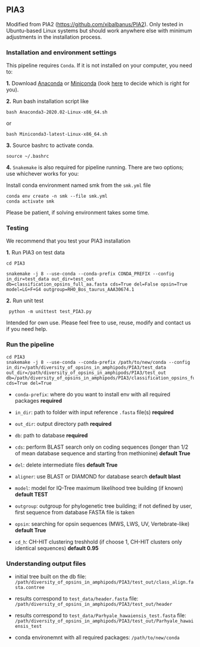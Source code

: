 ## PIA3

Modified from PIA2 (https://github.com/xibalbanus/PIA2).
Only tested in Ubuntu-based Linux systems but should work anywhere else with minimum adjustments in the installation process.

### Installation and environment settings

This pipeline requires `Conda`. If it is not installed on your computer, you need to:

**1.** Download [Anaconda](https://www.anaconda.com/products/individual) or [Miniconda](https://docs.conda.io/en/latest/miniconda.html) (look [here](https://docs.conda.io/projects/conda/en/latest/user-guide/install/download.html#anaconda-or-miniconda) to decide which is right for you).

**2.** Run bash installation script like 
```commandline
bash Anaconda3-2020.02-Linux-x86_64.sh
``` 
or 
```commandline
bash Miniconda3-latest-Linux-x86_64.sh
```

**3.** Source bashrc to activate conda.

```commandline
source ~/.bashrc
```

**4.**
`Snakemake` is also required for pipeline running. There are two options; use whichever works for you:

Install conda environment named smk from the `smk.yml` file

```commandline
conda env create -n smk --file smk.yml
conda activate smk
```

Please be patient, if solving environment takes some time.

### Testing

We recommend that you test your PIA3 installation

**1.** Run PIA3 on test data

```commandline
cd PIA3

snakemake -j 8 --use-conda --conda-prefix CONDA_PREFIX --config in_dir=test_data out_dir=test_out db=classification_opsins_full_aa.fasta cds=True del=False opsin=True model=LG+F+G4 outgroup=RHO_Bos_taurus_AAA30674.1
```
**2.** Run unit test

```commandline
 python -m unittest test_PIA3.py
```

Intended for own use. Please feel free to use, reuse, modify and contact us if you need help.


### Run the pipeline

```commandline
cd PIA3
snakemake -j 8 --use-conda --conda-prefix /path/to/new/conda --config in_dir=/path/diversity_of_opsins_in_amphipods/PIA3/test_data out_dir=/path/diversity_of_opsins_in_amphipods/PIA3/test_out db=/path/diversity_of_opsins_in_amphipods/PIA3/classification_opsins_full_aa.fasta cds=True del=True
```

* `conda-prefix`: where do you want to install env with all required packages **required**

* `in_dir`: path to folder with input reference `.fasta` file(s) **required**

* `out_dir`: output directory path **required**

* `db`: path to database **required**

* `cds`: perform BLAST search only on coding sequences (longer than 1/2 of mean database sequence and starting fron methionine) **default True**

* `del`: delete intermediate files **default True**

* `aligner`: use BLAST or DIAMOND for database search **default blast**

* `model`: model for IQ-Tree maximum likelihood tree building (if known) **default TEST**

* `outgroup`: outgroup for phylogenetic tree building; if not defined by user, first sequence from database FASTA file is taken

* `opsin`: searching for opsin sequences (MWS, LWS, UV, Vertebrate-like) **default True**

* `cd_h`: CH-HIT clustering treshhold (if choose 1, CH-HIT clusters only identical sequences) **default 0.95**

 

### Understanding output files

* initial tree built on the db file: `/path/diversity_of_opsins_in_amphipods/PIA3/test_out/class_align.fasta.contree`

* results correspond to `test_data/header.fasta` file: `/path/diversity_of_opsins_in_amphipods/PIA3/test_out/header`

* results correspond to `test_data/Parhyale_hawaiensis_test.fasta` file: `/path/diversity_of_opsins_in_amphipods/PIA3/test_out/Parhyale_hawaiensis_test`

* conda environemnt with all required packages: `/path/to/new/conda`


